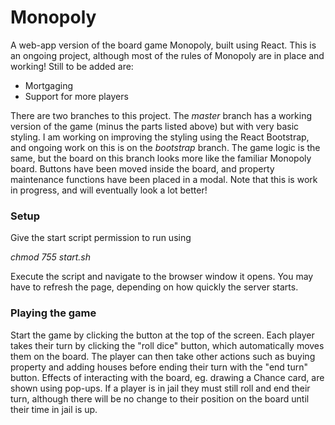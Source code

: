 # Monopoly
A web-app version of the board game Monopoly, built using React. This is an ongoing project, although most of the rules of Monopoly are in place and working! Still to be added are:

  - Mortgaging
  - Support for more players
  
There are two branches to this project. The *master* branch has a working version of the game (minus the parts listed above) but with very basic styling. I am working on improving the styling using the React Bootstrap, and ongoing work on this is on the *bootstrap* branch. The game logic is the same, but the board on this branch looks more like the familiar Monopoly board. Buttons have been moved inside the board, and property maintenance functions have been placed in a modal. Note that this is work in progress, and will eventually look a lot better!

### Setup

Give the start script permission to run using 

*chmod 755 start.sh*

Execute the script and navigate to the browser window it opens. You may have to refresh the page, depending on how quickly the server starts.

### Playing the game

Start the game by clicking the button at the top of the screen. Each player takes their turn by clicking the "roll dice" button, which automatically moves them on the board. The player can then take other actions such as buying property and adding houses before ending their turn with the "end turn" button. Effects of interacting with the board, eg. drawing a Chance card, are shown using pop-ups. If a player is in jail they must still roll and end their turn, although there will be no change to their position on the board until their time in jail is up.
